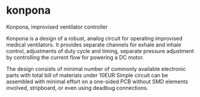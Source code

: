 # konpona
Konpona, improvised ventilator controller

Konpona is a design of a robust, analog circuit for operating improvised medical ventilators.
It provides separate channels for exhale and inhale control, adjustments of duty cycle and timing, separate pressure adjustment by controlling the current flow for powering a DC motor.

The design consists of minimal number of commonly available electronic parts with total bill of materials under 10EUR
Simple circuit can be assembled with minimal effort on a one-sided PCB without SMD elements involved, stripboard, or even using deadbug connections.
